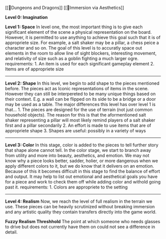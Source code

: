 [[🌳Dungeons and Dragons]] [[🌱Immersion via Aesthetics]]

**Level 0: Imagination**

**Level 1: Space**
In level one, the most important thing is to give each significant element of the scene a physical representation on the board. However, it is permitted to use anything to achieve this goal such that it is of appropriete size. For example, a salt shaker may be a pillar, a chess peice a character and so on. The goal of this level is to accuratly space out elements in the room to allow line of sight blockers, interesting movement, and relativity of size such as a goblin fighting a much larger ogre.
requirements:
	1. An item is used for each significant gameplay element
	2. Items are of appropriete size

---
**Level 2: Shape**
In this level, we begin to add shape to the pieces mentioned before. The pieces act as Iconic representations of items in the scene. However they can still be interpereted to be many unique things based on their context. E.g. a wall can be flipped on its side to be a bridge or a door may be used as a table. The major differences this level has over level 1 is that...
	1. The pieces are designed for the use of terrain (not just common household objects). The reason for this is that the aformentioned salt shaker representing a pillar will most likely remind players of a salt shaker first and a pillar secondarily
	2. An effort is made to use items that are of appropriete shape
	3. Shapes are useful: possibly in a variety of ways

---
**Level 3: Color**
In this stage, color is added to the pieces to tell further story that shape alone cannot tell. In the color stage, we start to branch away from utility and more into beauty, aesthetics, and emotion. We may not know why a piece looks better, sadder, holier, or more dangerous when we apply different colors to it, but we do know that it delivers on an emotion. Because of this it becomes difficult in this stage to find the balance of effort and output. It may help to list out emotional and aesthetical goals you have for a piece and work to check them off while adding color and withold going past it.
requirements:
	1. Colors are appropriete to the setting

---
**Level 4: Realism**
Now, we reach the level of full realism in the terrain we use. These pieces can be heavily scrutinized without breaking immersion and any artistic quality they contain transfers directly into the game world.

**Fuzzy Realism Threshhold**
The point at which someone who needs glasses to drive but does not currently have them on could not see a difference in detail. 
